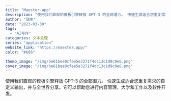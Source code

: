 ```yaml
---
title: "Maester.app"
description: "使用我们直观的模板引擎释放 GPT-3 的全部潜力。 快速生成适合您重复需求的自定义输出，并与全世界分享。它可以帮助您进"
author: "瑞东"
date: "2023-03-30"
tags:
  - "AI写作"
categories: 文本处理
series: "application"
website_link: "https://maester.app/"
color: "#666"

thumb_image: "/img/be61bee0cfee5e3271f4dc13c1d9c9e6.png"
cover_image: "/img/be61bee0cfee5e3271f4dc13c1d9c9e6.png"
---
```


使用我们直观的模板引擎释放 GPT-3 的全部潜力。 快速生成适合您重复需求的自定义输出，并与全世界分享。它可以帮助您进行内容管理，大学和工作以及软件开发。